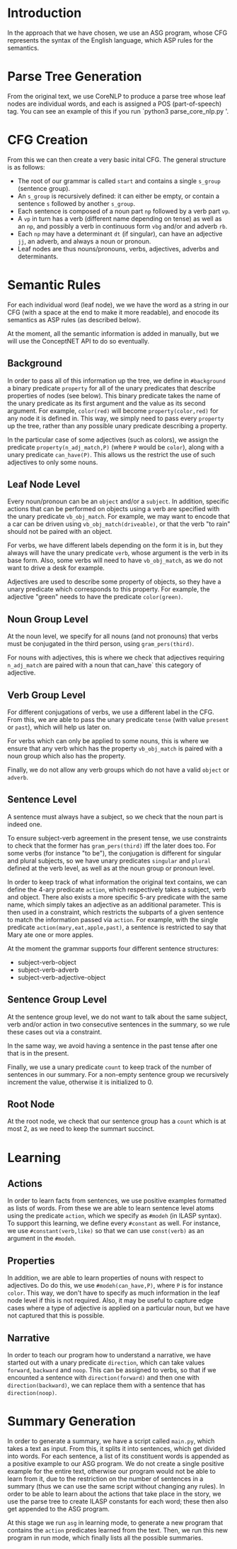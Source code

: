 # Introduction

In the approach that we have chosen, we use an ASG program, whose CFG represents the syntax of the English language, which ASP rules for the semantics.

# Parse Tree Generation

From the original text, we use CoreNLP to produce a parse tree whose leaf nodes are individual words, and each is assigned a POS (part-of-speech) tag. You can see an example of this if you run `python3 parse_core_nlp.py <TEXT>'.

# CFG Creation

From this we can then create a very basic inital CFG. The general structure is as follows:
- The root of our grammar is called `start` and contains a single `s_group` (sentence group).
- An `s_group` is recursively defined: it can either be empty, or contain a sentence `s` followed by another `s_group`.
- Each sentence is composed of a noun part `np` followed by a verb part `vp`.
- A `vp` in turn has a verb (different name depending on tense) as well as an `np`, and possibly a verb in continuous form `vbg` and/or and adverb `rb`.
- Each `np` may have a determinant `dt` (if singular), can have an adjective `jj`, an adverb, and always a noun or pronoun.
- Leaf nodes are thus nouns/pronouns, verbs, adjectives, adverbs and determinants.

# Semantic Rules

For each individual word (leaf node), we we have the word as a string in our CFG (with a space at the end to make it more readable), and enocode its semantics as ASP rules (as described below).

At the moment, all the semantic information is added in manually, but we will use the ConceptNET API to do so eventually.

## Background

In order to pass all of this information up the tree, we define in `#background` a binary predicate `property` for all of the unary predicates that describe properties of nodes (see below). This binary predicate takes the name of the unary predicate as its first argument and the value as its second argument. For example, `color(red)` will become `property(color,red)` for any node it is defined in. This way, we simply need to pass every `property` up the tree, rather than any possible unary predicate describing a property.

In the particular case of some adjectives (such as colors), we assign the predicate `property(n_adj_match,P)` (where `P` would be `color`), along with a unary predicate `can_have(P)`. This allows us the restrict the use of such adjectives to only some nouns.

## Leaf Node Level

Every noun/pronoun can be an `object` and/or a `subject`. In addition, specific actions that can be performed on objects using a verb are specified with the unary predicate `vb_obj_match`. For example, we may want to encode that a car can be driven using `vb_obj_match(driveable)`, or that the verb "to rain" should not be paired with an object.

For verbs, we have different labels depending on the form it is in, but they always will have the unary predicate `verb`, whose argument is the verb in its base form. Also, some verbs will need to have `vb_obj_match`, as we do not want to drive a desk for example.

Adjectives are used to describe some property of objects, so they have a unary predicate which corresponds to this property. For example, the adjective "green" needs to have the predicate `color(green)`.

## Noun Group Level

At the noun level, we specify for all nouns (and not pronouns) that verbs must be conjugated in the third person, using `gram_pers(third)`.

For nouns with adjectives, this is where we check that adjectives requiring `n_adj_match` are paired with a noun that can_have` this category of adjective.

## Verb Group Level

For different conjugations of verbs, we use a different label in the CFG. From this, we are able to pass the unary predicate `tense` (with value `present` or `past`), which will help us later on.

For verbs which can only be applied to some nouns, this is where we ensure that any verb which has the property `vb_obj_match` is paired with a noun group which also has the property.

Finally, we do not allow any verb groups which do not have a valid `object` or `adverb`.

## Sentence Level

A sentence must always have a subject, so we check that the noun part is indeed one.

To ensure subject-verb agreement in the present tense, we use constraints to check that the former has `gram_pers(third)` iff the later does too. For some verbs (for instance "to be"), the conjugation is different for singular and plural subjects, so we have unary predicates `singular` and `plural` defined at the verb level, as well as at the noun group or pronoun level.

In order to keep track of what information the original text contains, we can define the 4-ary predicate `action`, which respectively takes a subject, verb and object. There also exists a more specific 5-ary predicate with the same name, which simply takes an adjective as an additional parameter. This is then used in a constraint, which restricts the subparts of a given sentence to match the information passed via `action`. For example, with the single predicate `action(mary,eat,apple,past)`, a sentence is restricted to say that Mary ate one or more apples.

At the moment the grammar supports four different sentence structures:
- subject-verb-object
- subject-verb-adverb
- subject-verb-adjective-object

## Sentence Group Level

At the sentence group level, we do not want to talk about the same subject, verb and/or action in two consecutive sentences in the summary, so we rule these cases out via a constraint.

In the same way, we avoid having a sentence in the past tense after one that is in the present.

Finally, we use a unary predicate `count` to keep track of the number of sentences in our summary. For a non-empty sentence group we recursively increment the value, otherwise it is initialized to 0.

## Root Node

At the root node, we check that our sentence group has a `count` which is at most 2, as we need to keep the summart succinct.

# Learning

## Actions

In order to learn facts from sentences, we use positive examples formatted as lists of words. From these we are able to learn sentence level atoms using the predicate `action`, which we specify as `#modeh` (in ILASP syntax). To support this learning, we define every `#constant` as well. For instance, we use `#constant(verb,like)` so that we can use `const(verb)` as an argument in the `#modeh`.

## Properties

In addition, we are able to learn properties of nouns with respect to adjectives. Do do this, we use `#modeh(can_have,P)`, where `P` is for instance `color`. This way, we don't have to specify as much information in the leaf node level if this is not required. Also, it may be useful to capture edge cases where a type of adjective is applied on a particular noun, but we have not captured that this is possible.

## Narrative

In order to teach our program how to understand a narrative, we have started out with a unary predicate `direction`, which can take values `forward`, `backward` and `noop`. This can be assigned to verbs, so that if we encounted a sentence with `direction(forward)` and then one with `direction(backward)`, we can replace them with a sentence that has `direction(noop)`.

# Summary Generation

In order to generate a summary, we have a script called `main.py`, which takes a text as input. From this, it splits it into sentences, which get divided into words. For each sentence, a list of its constituent words is appended as a positive example to our ASG program. We do not create a single positive example for the entire text, otherwise our program would not be able to learn from it, due to the restriction on the number of sentences in a summary (thus we can use the same script without changing any rules). In order to be able to learn about the actions that take place in the story, we use the parse tree to create ILASP constants for each word; these then also get appended to the ASG program.

At this stage we run `asg` in learning mode, to generate a new program that contains the `action` predicates learned from the text. Then, we run this new program in run mode, which finally lists all the possible summaries.
